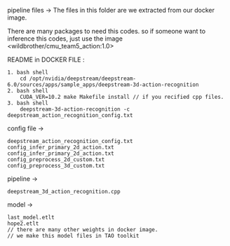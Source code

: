 pipeline files -> 
	The files in this folder are we extracted from our docker image. 
	
There are many packages to need this codes. so if someone want to inference this codes, just use the image <wildbrother/cmu_team5_action:1.0>

README in DOCKER FILE :

	1. bash shell
		cd /opt/nvidia/deepstream/deepstream-6.0/sources/apps/sample_apps/deepstream-3d-action-recognition
	2. bash shell
		CUDA_VER=10.2 make Makefile install // if you recified cpp files.
	3. bash shell
		deepstream-3d-action-recognition -c deepstream_action_recognition_config.txt


config file -> 

	deepstream_action_recognition_config.txt
	config_infer_primary_2d_action.txt
	config_infer_primary_2d_action.txt
	config_preprocess_2d_custom.txt
	config_preprocess_3d_custom.txt


pipeline ->

	deepstream_3d_action_recognition.cpp


model -> 

	last_model.etlt
	hope2.etlt
	// there are many other weights in docker image.
	// we make this model files in TAO toolkit
	
